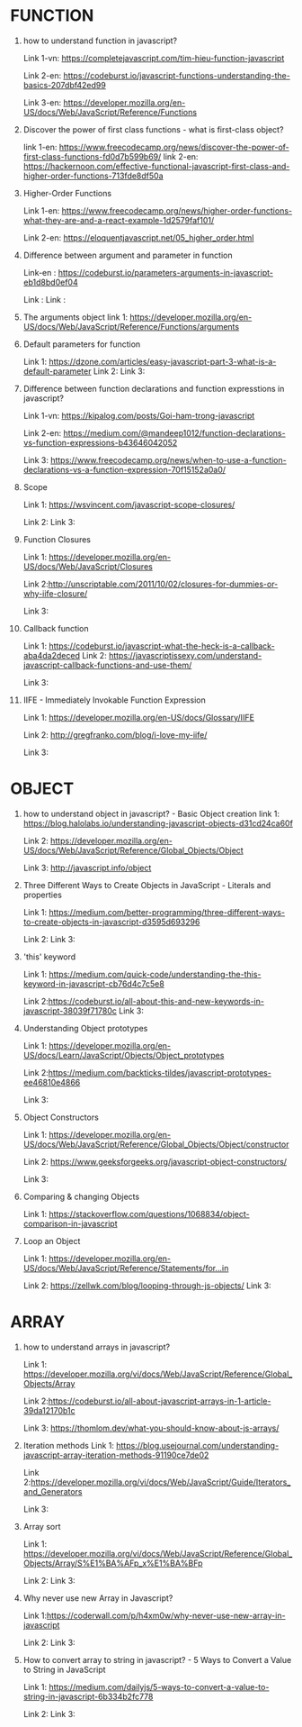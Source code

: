 # FUNCTION 

1. how to understand function in javascript?

    Link 1-vn: https://completejavascript.com/tim-hieu-function-javascript
 
   Link 2-en: https://codeburst.io/javascript-functions-understanding-the-basics-207dbf42ed99

    Link 3-en: https://developer.mozilla.org/en-US/docs/Web/JavaScript/Reference/Functions
1. Discover the power of first class functions - what is first-class object?

    link 1-en: https://www.freecodecamp.org/news/discover-the-power-of-first-class-functions-fd0d7b599b69/
    link 2-en: https://hackernoon.com/effective-functional-javascript-first-class-and-higher-order-functions-713fde8df50a
    
1. Higher-Order Functions

    Link 1-en: https://www.freecodecamp.org/news/higher-order-functions-what-they-are-and-a-react-example-1d2579faf101/

    Link 2-en: https://eloquentjavascript.net/05_higher_order.html


1. Difference between argument and parameter in function

    Link-en : https://codeburst.io/parameters-arguments-in-javascript-eb1d8bd0ef04

    Link :
    Link :
1. The arguments object
    link 1: https://developer.mozilla.org/en-US/docs/Web/JavaScript/Reference/Functions/arguments

1. Default parameters for function

    Link 1: https://dzone.com/articles/easy-javascript-part-3-what-is-a-default-parameter
    Link 2:
    Link 3:
1. Difference between function declarations and function expresstions in javascript? 

    Link 1-vn: https://kipalog.com/posts/Goi-ham-trong-javascript

    Link 2-en: https://medium.com/@mandeep1012/function-declarations-vs-function-expressions-b43646042052

    Link 3: https://www.freecodecamp.org/news/when-to-use-a-function-declarations-vs-a-function-expression-70f15152a0a0/


1. Scope 

    Link 1: https://wsvincent.com/javascript-scope-closures/

    Link 2:
    Link 3:
1. Function Closures

    Link 1: https://developer.mozilla.org/en-US/docs/Web/JavaScript/Closures

    Link 2:http://unscriptable.com/2011/10/02/closures-for-dummies-or-why-iife-closure/

    Link 3:
1. Callback function

    Link 1: https://codeburst.io/javascript-what-the-heck-is-a-callback-aba4da2deced
    Link 2: https://javascriptissexy.com/understand-javascript-callback-functions-and-use-them/

    Link 3:


1. IIFE - Immediately Invokable Function Expression

    Link 1: https://developer.mozilla.org/en-US/docs/Glossary/IIFE

    Link 2: http://gregfranko.com/blog/i-love-my-iife/

    Link 3:


# OBJECT
1. how to understand object in javascript? - Basic Object creation 
    link 1: https://blog.halolabs.io/understanding-javascript-objects-d31cd24ca60f

    Link 2: https://developer.mozilla.org/en-US/docs/Web/JavaScript/Reference/Global_Objects/Object

    Link 3: http://javascript.info/object
1. Three Different Ways to Create Objects in JavaScript - Literals and properties

    Link 1: https://medium.com/better-programming/three-different-ways-to-create-objects-in-javascript-d3595d693296

    Link 2:
    Link 3:
1. 'this' keyword

    Link 1: https://medium.com/quick-code/understanding-the-this-keyword-in-javascript-cb76d4c7c5e8

    Link 2:https://codeburst.io/all-about-this-and-new-keywords-in-javascript-38039f71780c
    Link 3:

1. Understanding Object prototypes

    Link 1: https://developer.mozilla.org/en-US/docs/Learn/JavaScript/Objects/Object_prototypes

    Link 2:https://medium.com/backticks-tildes/javascript-prototypes-ee46810e4866

    Link 3:
1. Object Constructors

    Link 1: https://developer.mozilla.org/en-US/docs/Web/JavaScript/Reference/Global_Objects/Object/constructor

    Link 2: https://www.geeksforgeeks.org/javascript-object-constructors/

    Link 3:

1. Comparing & changing Objects

    Link 1: https://stackoverflow.com/questions/1068834/object-comparison-in-javascript
  
1. Loop an Object

    Link 1: https://developer.mozilla.org/en-US/docs/Web/JavaScript/Reference/Statements/for...in

    Link 2: https://zellwk.com/blog/looping-through-js-objects/
    Link 3:


# ARRAY
1. how to understand arrays in javascript?

    Link 1: https://developer.mozilla.org/vi/docs/Web/JavaScript/Reference/Global_Objects/Array

    Link 2:https://codeburst.io/all-about-javascript-arrays-in-1-article-39da12170b1c

    Link 3: https://thomlom.dev/what-you-should-know-about-js-arrays/

1. Iteration methods
    Link 1: https://blog.usejournal.com/understanding-javascript-array-iteration-methods-91190ce7de02

    Link 2:https://developer.mozilla.org/vi/docs/Web/JavaScript/Guide/Iterators_and_Generators

    Link 3:

1. Array sort

    Link 1: https://developer.mozilla.org/vi/docs/Web/JavaScript/Reference/Global_Objects/Array/S%E1%BA%AFp_x%E1%BA%BFp

    Link 2:
    Link 3:

1. Why never use new Array in Javascript?

    Link 1:https://coderwall.com/p/h4xm0w/why-never-use-new-array-in-javascript

    Link 2:
    Link 3:
1. How to convert array to string in javascript? - 
    5 Ways to Convert a Value to String in JavaScript

    Link 1: https://medium.com/dailyjs/5-ways-to-convert-a-value-to-string-in-javascript-6b334b2fc778

    Link 2:
    Link 3:
